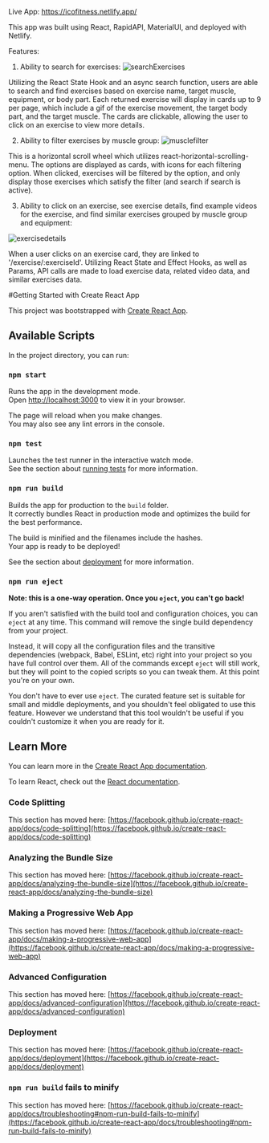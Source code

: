 Live App: https://icofitness.netlify.app/

This app was built using React, RapidAPI, MaterialUI, and deployed with Netlify.

Features:
1. Ability to search for exercises:
![searchExercises](https://user-images.githubusercontent.com/99302602/184575152-c0f264cc-e340-43e8-a151-38680166aa39.png)

Utilizing the React State Hook and an async search function, users are able to search and find exercises based on exercise name, target muscle, equipment, or body
part. Each returned exercise will display in cards up to 9 per page, which include a gif of the exercise movement, the target body part, and the target muscle. The
cards are clickable, allowing the user to click on an exercise to view more details. 


2. Ability to filter exercises by muscle group:
![musclefilter](https://user-images.githubusercontent.com/99302602/184575228-5623386b-e98e-4619-8ead-edf8b83e1107.png)

This is a horizontal scroll wheel which utilizes react-horizontal-scrolling-menu. The options are displayed as cards, with icons for each filtering option. 
When clicked, exercises will be filtered by the option, and only display those exercises which satisfy the filter (and search if search is active).


3. Ability to click on an exercise, see exercise details, find example videos for the exercise, and find similar exercises grouped by muscle group and equipment:
 
 
![exercisedetails](https://user-images.githubusercontent.com/99302602/184575290-9bad1403-8c6e-4d94-897d-802b7287a30e.png)

When a user clicks on an exercise card, they are linked to '/exercise/:exerciseId'. Utilizing React State and Effect Hooks, as well as Params, API calls are made to
load exercise data, related video data, and similar exercises data. 




#Getting Started with Create React App

This project was bootstrapped with [Create React App](https://github.com/facebook/create-react-app).

## Available Scripts

In the project directory, you can run:

### `npm start`

Runs the app in the development mode.\
Open [http://localhost:3000](http://localhost:3000) to view it in your browser.

The page will reload when you make changes.\
You may also see any lint errors in the console.

### `npm test`

Launches the test runner in the interactive watch mode.\
See the section about [running tests](https://facebook.github.io/create-react-app/docs/running-tests) for more information.

### `npm run build`

Builds the app for production to the `build` folder.\
It correctly bundles React in production mode and optimizes the build for the best performance.

The build is minified and the filenames include the hashes.\
Your app is ready to be deployed!

See the section about [deployment](https://facebook.github.io/create-react-app/docs/deployment) for more information.

### `npm run eject`

**Note: this is a one-way operation. Once you `eject`, you can't go back!**

If you aren't satisfied with the build tool and configuration choices, you can `eject` at any time. This command will remove the single build dependency from your project.

Instead, it will copy all the configuration files and the transitive dependencies (webpack, Babel, ESLint, etc) right into your project so you have full control over them. All of the commands except `eject` will still work, but they will point to the copied scripts so you can tweak them. At this point you're on your own.

You don't have to ever use `eject`. The curated feature set is suitable for small and middle deployments, and you shouldn't feel obligated to use this feature. However we understand that this tool wouldn't be useful if you couldn't customize it when you are ready for it.

## Learn More

You can learn more in the [Create React App documentation](https://facebook.github.io/create-react-app/docs/getting-started).

To learn React, check out the [React documentation](https://reactjs.org/).

### Code Splitting

This section has moved here: [https://facebook.github.io/create-react-app/docs/code-splitting](https://facebook.github.io/create-react-app/docs/code-splitting)

### Analyzing the Bundle Size

This section has moved here: [https://facebook.github.io/create-react-app/docs/analyzing-the-bundle-size](https://facebook.github.io/create-react-app/docs/analyzing-the-bundle-size)

### Making a Progressive Web App

This section has moved here: [https://facebook.github.io/create-react-app/docs/making-a-progressive-web-app](https://facebook.github.io/create-react-app/docs/making-a-progressive-web-app)

### Advanced Configuration

This section has moved here: [https://facebook.github.io/create-react-app/docs/advanced-configuration](https://facebook.github.io/create-react-app/docs/advanced-configuration)

### Deployment

This section has moved here: [https://facebook.github.io/create-react-app/docs/deployment](https://facebook.github.io/create-react-app/docs/deployment)

### `npm run build` fails to minify

This section has moved here: [https://facebook.github.io/create-react-app/docs/troubleshooting#npm-run-build-fails-to-minify](https://facebook.github.io/create-react-app/docs/troubleshooting#npm-run-build-fails-to-minify)

